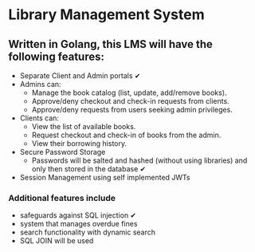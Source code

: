 # Library Management System

## Written in Golang, this LMS will have the following features:
- Separate Client and Admin portals     &#10004;
- Admins can:
    - Manage the book catalog (list, update, add/remove books).
    - Approve/deny checkout and check-in requests from clients.
    - Approve/deny requests from users seeking admin privileges.
-  Clients can:
    - View the list of available books.
    - Request checkout and check-in of books from the admin.
    - View their borrowing history.
- Secure Password Storage
    - Passwords will be salted and hashed (without using libraries) and only then stored in the database        &#10004;
- Session Management using self implemented JWTs

### Additional features include
- safeguards against SQL injection      &#10004;
- system that manages overdue fines
- search functionality with dynamic search
- SQL JOIN will be used 